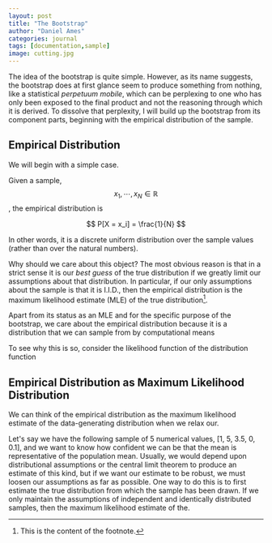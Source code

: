 ```yaml
---
layout: post
title: "The Bootstrap"
author: "Daniel Ames"
categories: journal
tags: [documentation,sample]
image: cutting.jpg
---
```


The idea of the bootstrap is quite simple. However, as its name suggests, the bootstrap does at first glance seem to produce something from nothing, like a statistical _perpetuum mobile_, which can be perplexing to one who has only been exposed to the final product and not the reasoning through which it is derived. To dissolve that perplexity, I will build up the bootstrap from its component parts, beginning with the empirical distribution of the sample.

## Empirical Distribution

We will begin with a simple case.

Given a sample, $$x_{1},\cdots,x_{N} \in \mathbb{R}$$, the empirical distribution is

$$
P[X = x_i] = \frac{1}{N} 
$$

In other words, it is a discrete uniform distribution over the sample values (rather than over the natural numbers).

Why should we care about this object? The most obvious reason is that in a strict sense it is our _best guess_ of the true distribution if we greatly limit our assumptions about that distribution. In particular, if our only assumptions about the sample is that it is I.I.D., then the empirical distribution is the maximum likelihood estimate (MLE) of the true distribution[^1].

Apart from its status as an MLE and for the specific purpose of the bootstrap, we care about the empirical distribution because it is a distribution that we can sample from by computational means


 To see why this is so, consider the likelihood function of the distribution function

## Empirical Distribution as Maximum Likelihood Distribution
We can think of the empirical distribution as the maximum likelihood estimate of the data-generating distribution when we relax our.




Let's say we have the following  sample of 5 numerical values, [1, 5, 3.5, 0, 0.1], and we want to know how confident we can be that the mean is representative of the population mean. Usually, we would depend upon distributional assumptions or the central limit theorem to produce an estimate of this kind, but if we want our estimate to be robust, we must loosen our assumptions as far as possible. One way to do this is to first estimate the true distribution from which the sample has been drawn. 
If we only maintain the assumptions of independent and identically distributed samples, then the maximum likelihood estimate of the.

[^1]: This is the content of the footnote.

